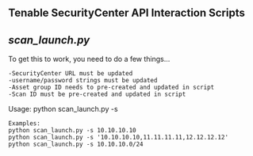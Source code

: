 **Tenable SecurityCenter API Interaction Scripts**
---
*scan_launch.py*
---
To get this to work, you need to do a few things...
```
-SecurityCenter URL must be updated
-username/password strings must be updated
-Asset group ID needs to pre-created and updated in script
-Scan ID must be pre-created and updated in script
```

Usage: python scan_launch.py -s <ip>
```
Examples: 
python scan_launch.py -s 10.10.10.10
python scan_launch.py -s '10.10.10.10,11.11.11.11,12.12.12.12'
python scan_launch.py -s 10.10.10.0/24
```

